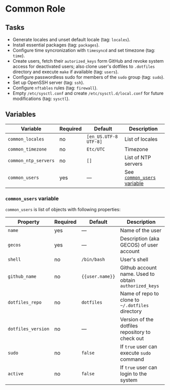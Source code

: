 # Common Role

## Tasks

- Generate locales and unset default locale (tag: `locales`).
- Install essential packages (tag: `packages`).
- Configure time syncronization with `timesyncd` and set timezone (tag: `time`).
- Create users, fetch their `autorized_keys` form GitHub and revoke system
  access for deactivated users; also clone user's dotfiles to `.dotfiles`
  directory and execute `make` if available (tag: `users`).
- Configure passwordless sudo for members of the `sudo` group (tag: `sudo`).
- Set up OpenSSH server (tag: `ssh`).
- Configure `nftables` rules (tag: `firewall`).
- Empty `/etc/sysctl.conf` and create `/etc/sysctl.d/local.conf` for future
  modifications (tag: `sysctl`).

## Variables

| Variable             | Required | Default               | Description                                           |
| -------------------- | -------- | --------------------- | ----------------------------------------------------- |
| `common_locales`     | no       | `[en_US.UTF-8 UTF-8]` | List of locales                                       |
| `common_timezone`    | no       | `Etc/UTC`             | Timezone                                              |
| `common_ntp_servers` | no       | `[]`                  | List of NTP servers                                   |
| `common_users`       | yes      | —                     | See [`common_users` variable](#common_users-variable) |

### `common_users` variable

`common_users` is list of objects with following properties:

| Property           | Required | Default         | Description                                           |
| ------------------ | -------- | --------------- | ----------------------------------------------------- |
| `name`             | yes      | —               | Name of the user                                      |
| `gecos`            | yes      | —               | Description (aka GECOS) of user account               |
| `shell`            | no       | `/bin/bash`     | User's shell                                          |
| `github_name`      | no       | `{{user.name}}` | Github account name. Used to obtain `authorized_keys` |
| `dotfiles_repo`    | no       | `dotfiles`      | Name of repo to clone to `~/.dotfiles` directory      |
| `dotfiles_version` | no       | —               | Version of the dotfiles repository to check out       |
| `sudo`             | no       | `false`         | If `true` user can execute `sudo` command             |
| `active`           | no       | `false`         | If `true` user can login to the system                |
